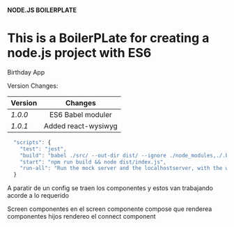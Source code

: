 **NODE.JS BOILERPLATE**

# This is a BoilerPLate for creating a node.js project with ES6

Birthday App

Version Changes:

 Version        | Changes 
 ------------- |:-------------:
 *1.0.0*      | ES6 Babel moduler 
 *1.0.1*      | Added react-wysiwyg


```javascript
  "scripts": {
    "test": "jest", 
    "build": "babel ./src/ --out-dir dist/ --ignore ./node_modules,./.babelrc,./package.json,./npm-debug.log --copy-files",
    "start": "npm run build && node dist/index.js",
    "run-all": "Run the mock server and the localhostserver, with the webpack bundle generator"
  }
```

A paratir de un config se traen los componentes y estos van trabajando acorde a lo requerido

Screen
  componentes en el screen
  componente compose que renderea componentes hijos
  rendereo el connect component

